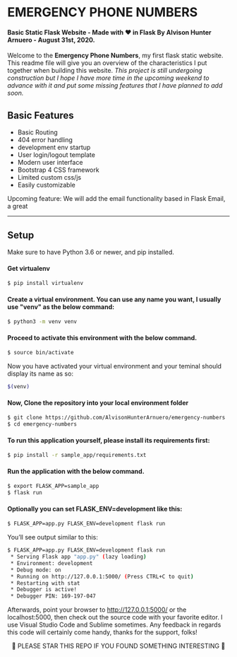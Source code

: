 # EMERGENCY PHONE NUMBERS
#### Basic Static Flask Website - Made with ❤️ in Flask By Alvison Hunter Arnuero - August 31st, 2020.

Welcome to the __Emergency Phone Numbers__, my first flask static website. This readme file will give you an overview of the characteristics I put together when building this website. *This project is still undergoing construction but I hope I have more time in the upcoming weekend to advance with it and put some missing features that I have planned to add soon.*

## Basic Features
- Basic Routing
- 404 error handling
- development env startup
- User login/logout template
- Modern user interface
- Bootstrap 4 CSS framework
- Limited custom css/js
- Easily customizable

Upcoming feature: We will add the email functionality based in Flask Email, a great

***
## Setup

Make sure to have Python 3.6 or newer, and pip installed.

#### Get virtualenv
```bash
$ pip install virtualenv
```
#### Create a virtual environment. You can use any name you want, I usually use "venv" as the below command:
```bash
$ python3 -m venv venv
```

#### Proceed to activate this environment with the below command.
```bash
$ source bin/activate
```

Now you have activated your virtual environment and your teminal should display its name as so:
```bash
$(venv)
```

#### Now, Clone the repository into your local environment folder
```bash
$ git clone https://github.com/AlvisonHunterArnuero/emergency-numbers
$ cd emergency-numbers
```

#### To run this application yourself, please install its requirements first:
```bash
$ pip install -r sample_app/requirements.txt
```

#### Run the application with the below command.
```bash
$ export FLASK_APP=sample_app
$ flask run
```

#### Optionally you can set FLASK_ENV=development like this:
```bash
$ FLASK_APP=app.py FLASK_ENV=development flask run
```

You’ll see output similar to this:

```bash
$ FLASK_APP=app.py FLASK_ENV=development flask run
 * Serving Flask app "app.py" (lazy loading)
 * Environment: development
 * Debug mode: on
 * Running on http://127.0.0.1:5000/ (Press CTRL+C to quit)
 * Restarting with stat
 * Debugger is active!
 * Debugger PIN: 169-197-047
```

Afterwards, point your browser to http://127.0.0.1:5000/ or the localhost:5000, then check out the source code with your favorite editor. I use Visual Studio Code and Sublime sometimes. Any feedback in regards this code will certainly come handy, thanks for the support, folks!

<p align="center">
🌟 PLEASE STAR THIS REPO IF YOU FOUND SOMETHING INTERESTING 🌟
</p>
